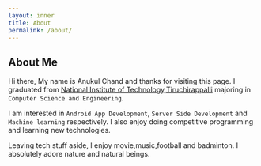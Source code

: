 ```yaml
---
layout: inner
title: About
permalink: /about/
---
```


## About Me

Hi there, My name is Anukul Chand and thanks for visiting this page. I graduated from [National Institute of Technology,Tiruchirappalli](https://www.nitt.edu/) majoring in `Computer Science and Engineering`. 

I am interested in `Android App Development`,  `Server Side Development` and `Machine learning` respectively. I also enjoy doing competitive programming and learning new technologies.

Leaving tech stuff aside, I enjoy movie,music,football and badminton. I absolutely adore nature and natural beings.
